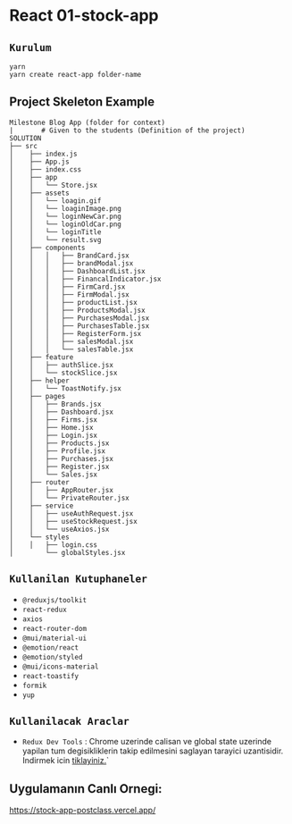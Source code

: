 # React 01-stock-app

## `Kurulum`

```
yarn
yarn create react-app folder-name
```

## Project Skeleton Example

```
Milestone Blog App (folder for context)
|       # Given to the students (Definition of the project)
SOLUTION
├── src
│    ├── index.js
│    ├── App.js
│    ├── index.css
│    ├── app
│    │   └── Store.jsx
│    ├── assets
│    │   └── loagin.gif
│    │   └── loaginImage.png
│    │   └── loginNewCar.png
│    │   └── loginOldCar.png
│    │   └── loginTitle
│    │   └── result.svg
│    ├── components
│    │   │   ├── BrandCard.jsx
│    │   │   ├── brandModal.jsx
│    │   │   ├── DashboardList.jsx
│    │   │   ├── FinancalIndicator.jsx
│    │   │   ├── FirmCard.jsx
│    │   │   ├── FirmModal.jsx
│    │   │   ├── productList.jsx
│    │   │   ├── ProductsModal.jsx
│    │   │   ├── PurchasesModal.jsx
│    │   │   ├── PurchasesTable.jsx
│    │   │   ├── RegisterForm.jsx
│    │   │   ├── salesModal.jsx
│    │   │   └── salesTable.jsx
│    ├── feature
│    │   ├── authSlice.jsx
│    │   └── stockSlice.jsx
│    ├── helper
│    │   └── ToastNotify.jsx
│    ├── pages
│    │   ├── Brands.jsx
│    │   ├── Dashboard.jsx
│    │   ├── Firms.jsx
│    │   ├── Home.jsx
│    │   ├── Login.jsx
│    │   ├── Products.jsx
│    │   ├── Profile.jsx
│    │   ├── Purchases.jsx
│    │   ├── Register.jsx
│    │   └── Sales.jsx
│    ├── router
│    │   ├── AppRouter.jsx
│    │   └── PrivateRouter.jsx
│    ├── service
│    │   ├── useAuthRequest.jsx
│    │   ├── useStockRequest.jsx
│    │   └── useAxios.jsx
│    └── styles
│    │   ├── login.css
│        └── globalStyles.jsx
```

## `Kullanilan Kutuphaneler`

- `@reduxjs/toolkit`
- `react-redux`
- `axios`
- `react-router-dom`
- `@mui/material-ui`
- `@emotion/react`
- `@emotion/styled`
- `@mui/icons-material`
- `react-toastify`
- `formik`
- `yup`

## `Kullanilacak Araclar`

- `Redux Dev Tools` : Chrome uzerinde calisan ve global state uzerinde yapilan tum degisikliklerin takip edilmesini saglayan tarayici uzantisidir. Indirmek icin [tiklayiniz.](https://chrome.google.com/webstore/detail/redux-devtools/lmhkpmbekcpmknklioeibfkpmmfibljd?utm_source=chrome-ntp-icon)`

## Uygulamanın Canlı Ornegi:

https://stock-app-postclass.vercel.app/